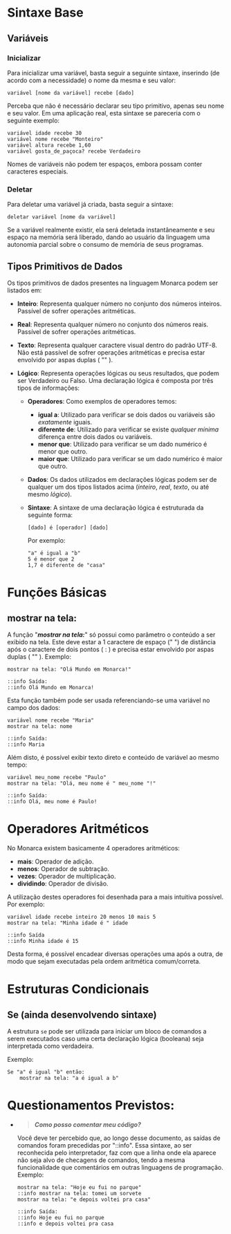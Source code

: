 # Sintaxe Base

## Variáveis
### Inicializar
Para inicializar uma variável, basta seguir a seguinte sintaxe, inserindo (de acordo com a necessidade) o nome da mesma e seu valor:

```pseudocode
variável [nome da variável] recebe [dado]
```

Perceba que não é necessário declarar seu tipo primitivo, apenas seu nome e seu valor. Em uma aplicação real, esta sintaxe se pareceria com o seguinte exemplo:

```pseudocode
variável idade recebe 30
variável nome recebe "Monteiro"
variável altura recebe 1,60
variável gosta_de_paçoca? recebe Verdadeiro
```

Nomes de variáveis não podem ter espaços, embora possam conter caracteres especiais.
### Deletar
Para deletar uma variável já criada, basta seguir a sintaxe:
```pseudocode
deletar variável [nome da variável]
```
Se a variável realmente existir, ela será deletada instantâneamente e seu espaço na memória será liberado, dando ao usuário da linguagem uma autonomia parcial sobre o consumo de memória de seus programas.

## Tipos Primitivos de Dados

Os tipos primitivos de dados presentes na linguagem Monarca podem ser listados em:

* **Inteiro**: Representa qualquer número no conjunto dos números inteiros. Passível de sofrer operações aritméticas.

* **Real**: Representa qualquer número no conjunto dos números reais. Passível de sofrer operações aritméticas.

* **Texto**: Representa qualquer caractere visual dentro do padrão UTF-8. Não está passível de sofrer operações aritméticas e precisa estar envolvido por aspas duplas ( "" ).

* **Lógico**: Representa operações lógicas ou seus resultados, que podem ser Verdadeiro ou Falso. Uma declaração lógica é composta por três tipos de informações:

  * **Operadores**: Como exemplos de operadores temos:

    * **igual a**: Utilizado para verificar se dois dados ou variáveis são *exatamente* iguais.
    * **diferente de**: Utilizado para verificar se existe *qualquer mínima* diferença entre dois dados ou variáveis.
    * **menor que**: Utilizado para verificar se um dado numérico é menor que outro.
    * **maior que**: Utilizado para verificar se um dado numérico é maior que outro.

  * **Dados**: Os dados utilizados em declarações lógicas podem ser de qualquer um dos tipos listados acima (*inteiro*, *real*, *texto*, ou até mesmo *lógico*).

  * **Sintaxe**: A sintaxe de uma declaração lógica é estruturada da seguinte forma:

    ```pseudocode
    [dado] é [operador] [dado]
    ```

    Por exemplo:

    ```pseudocode
    "a" é igual a "b"
    5 é menor que 2
    1,7 é diferente de "casa"
    ```

    


# Funções Básicas

## mostrar na tela:

A função "***mostrar na tela:***"  só possui como parâmetro o conteúdo a ser exibido na tela. Este deve estar a 1 caractere de espaço (" ") de distância após o caractere de dois pontos ( : ) e precisa estar envolvido por aspas duplas ( "" ). Exemplo:

```pseudocode
mostrar na tela: "Olá Mundo em Monarca!"

::info Saída:
::info Olá Mundo em Monarca!
```

Esta função também pode ser usada referenciando-se uma variável no campo dos dados:

```pseudocode
variável nome recebe "Maria"
mostrar na tela: nome

::info Saída:
::info Maria
```

Além disto, é possível exibir texto direto e conteúdo de variável ao mesmo tempo:

```pseudocode
variável meu_nome recebe "Paulo"
mostrar na tela: "Olá, meu nome é " meu_nome "!"

::info Saída:
::info Olá, meu nome é Paulo!
```

# Operadores Aritméticos

No Monarca existem basicamente 4 operadores aritméticos:

* **mais**: Operador de adição.
* **menos**: Operador de subtração.
* **vezes**: Operador de multiplicação.
* **dividindo**: Operador de divisão.

A utilização destes operadores foi desenhada para a mais intuitiva possível. Por exemplo:

```pseudocode
variável idade recebe inteiro 20 menos 10 mais 5
mostrar na tela: "Minha idade é " idade

::info Saída
::info Minha idade é 15
```

Desta forma, é possível encadear diversas operações uma após a outra, de modo que sejam executadas pela ordem aritmética comum/correta.

# Estruturas Condicionais
## Se (ainda desenvolvendo sintaxe)
A estrutura `se` pode ser utilizada para iniciar um bloco de comandos a serem executados caso uma certa declaração lógica (booleana) seja interpretada como verdadeira. 

Exemplo:

```pseudocode
Se "a" é igual "b" então:
    mostrar na tela: "a é igual a b"
```




# Questionamentos Previstos:


* > ***Como posso comentar meu código?***

    Você deve ter percebido que, ao longo desse documento, as saídas de comandos foram precedidas por "::info". Essa sintaxe, ao ser reconhecida pelo interpretador, faz com que a linha onde ela aparece não seja alvo de checagens de comandos, tendo a mesma funcionalidade que comentários em outras linguagens de programação.
    Exemplo:
  ```pseudocode
  mostrar na tela: "Hoje eu fui no parque"
  ::info mostrar na tela: tomei um sorvete
  mostrar na tela: "e depois voltei pra casa"
  
  ::info Saída:
  ::info Hoje eu fui no parque
  ::info e depois voltei pra casa

